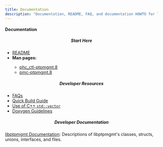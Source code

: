 ```yaml
---
title: Documentation
description: "Documentation, README, FAQ, and documentation HOWTO for libptpmgmt."
---
```


#### Documentation

<div>
  <div class="container">
    <div class="row row-cols-1 row-cols-sm-3 row-cols-md-3 g-3">
      <div class="col">
        <div class="card mh-100">
          <div class="card-body">
            <h5 class="card-title" style="text-align: center;">Start Here</h5>
			  <ul>
				<li class="card-text"><a href="/documentation/readme/">README</a></li>
				<li class="card-text"><b>Man pages:</b></li>
				  <ul>
				    <li class="card-text"><a href="/documentation/man/phc_ctl-ptpmgmt/">phc_ctl-ptpmgmt.8</a></li>
				    <li class="card-text"><a href="/documentation/man/pmc-ptpmgmt/">pmc-ptpmgmt.8</a></li>
				  </ul>
			  </ul>
              <div class="d-flex justify-content-between align-items-center">
            </div>
          </div>
        </div>
      </div>
      <div class="col">
	    <div class="card mh-100">
          <div class="card-body">
            <h5 class="card-title" style="text-align: center;">Developer Resources</a></h5>
			  <ul>
			    <li class="card-text"><a href="/documentation/faqs/">FAQs</a></li>
				<li class="card-text"><a href="/documentation/build/">Quick Build Guide</a></li>
			    <li class="card-text"><a href="/documentation/std_vectors">Use of C++ <code>std::vector<T></code></a></li>
			    <li class="card-text"><a href="/documentation/howto_doc_code">Doxygen Guidelines</a></li>
			  </ul>
              <div class="d-flex justify-content-between align-items-center">
			</div>
          </div>
        </div>
      </div>
      <div class="col">
        <div class="card mh-100">
          <div class="card-body">
            <h5 class="card-title class="card-text" style="text-align: center;">Developer Documentation</h5>
			<p class="card-text"><a href="https://erezgeva.github.io/libptpmgmt/">libptpmgmt Documentation</a>: Descriptions of libptpmgmt's classes, structs, unions, interfaces, and files.</p><br>
              <div class="d-flex justify-content-between align-items-center">
            </div>
          </div>
        </div>
      </div>
	</div>
  </div>
</div><br><br>